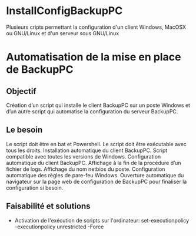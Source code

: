 # InstallConfigBackupPC
Plusieurs cripts permettant la configuration d'un client Windows, MacOSX ou GNU/Linux et d'un serveur sous GNU/Linux

Automatisation de la mise en place de BackupPC
==============================================

Objectif
--------
Création d’un script qui installe le client BackupPC sur un poste Windows et d’un autre script qui automatise la configuration du serveur BackupPC.

Le besoin
---------
Le script doit être en bat et Powershell.
Le script doit être exécutable avec tous les droits.
Installation automatique du client BackupPC.
Script compatible avec toutes les versions de Windows.
Configuration automatique du client BackupPC.
Affichage à la fin de la procédure d’un fichier de logs.
Affichage du nom netbios du poste.
Configuration automatique des règles de pare-feu Windows.
Ouverture automatique du navigateur sur la page web de configuration de BackupPC pour finaliser la configuration si besoin.

Faisabilité et solutions
------------------------

* Activation de l'exécution de scripts sur l'ordinateur:
set-executionpolicy -executionpolicy unrestricted -Force
